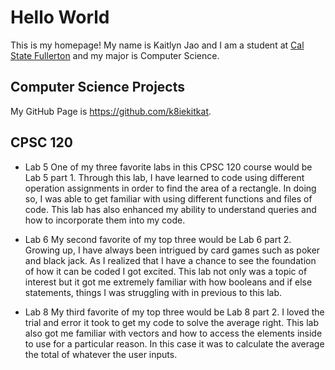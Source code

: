 # Hello World

This is my homepage! My name is Kaitlyn Jao and I am a student at [Cal State Fullerton](https://www.fullerton.edu/) and my major is Computer Science.

## Computer Science Projects

My GitHub Page is https://github.com/k8iekitkat.

## CPSC 120

* Lab 5
One of my three favorite labs in this CPSC 120 course would be Lab 5 part 1. Through this lab, I have learned to code using different operation assignments in order
to find the area of a rectangle. In doing so, I was able to get familiar with using different functions and files of code. This lab has also enhanced my ability to 
understand queries and how to incorporate them into my code.

* Lab 6
My second favorite of my top three would be Lab 6 part 2. Growing up, I have always been intrigued by card games such as poker and black jack. As I realized that I
have a chance to see the foundation of how it can be coded I got excited. This lab not only was a topic of interest but it got me extremely familiar with how 
booleans and if else statements, things I was struggling with in previous to this lab.

* Lab 8
My third favorite of my top three would be Lab 8 part 2. I loved the trial and error it took to get my code to solve the average right. This lab also got me familiar
with vectors and how to access the elements inside to use for a particular reason. In this case it was to calculate the average the total of whatever the user inputs.